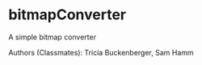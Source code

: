 # bitmapConverter
 A simple bitmap converter
 
 Authors (Classmates):
 Tricia Buckenberger,
 Sam Hamm
